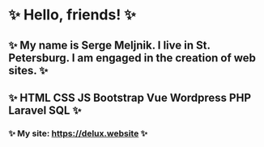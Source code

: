 
# ✨ Hello, friends! ✨
## ✨ My name is Serge Meljnik. I live in St. Petersburg. I am engaged in the creation of web sites. ✨
## ✨ HTML CSS JS Bootstrap Vue Wordpress PHP Laravel SQL ✨
### ✨ My site: https://delux.website ✨

